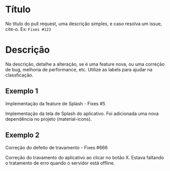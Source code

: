 # Título

No título do pull request, uma descrição simples, e caso resolva um issue, cite-o. Ex: `Fixes #123`

# Descrição

Na descrição, detalhe a alteração, se é uma feature nova, ou uma correção de bug, melhoria de performance, etc. Utilize as labels para ajudar na classficação.

## Exemplo 1

Implementação da feature de Splash - Fixes #5

Implementação da tela de Splash do aplicativo. Foi adicionada uma nova dependência no projeto (material-icons).

## Exemplo 2

Correção do defeito de travamento - Fixes #666

Correção do travamento do aplicativo ao clicar no botão X. Estava faltando o tratamento de erro quando o servidor está offline.

